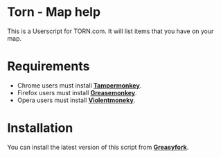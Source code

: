 # Torn - Map help
This is a Userscript for TORN.com.
It will list items that you have on your map.

# Requirements
* Chrome users must install [**Tampermonkey**](https://chrome.google.com/webstore/detail/tampermonkey/dhdgffkkebhmkfjojejmpbldmpobfkfo?hl=en).
* Firefox users must install [**Greasemonkey**](https://addons.mozilla.org/en-US/firefox/addon/greasemonkey/).
* Opera users must install [**Violentmoneky**](https://addons.opera.com/en/extensions/details/violent-monkey/?display=en).

# Installation
You can install the latest version of this script from [**Greasyfork**](https://greasyfork.org/en/scripts/19721-maphelp).
